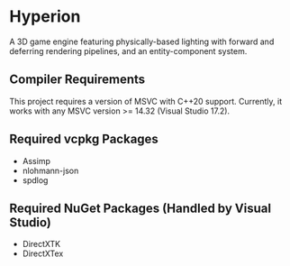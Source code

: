 # Hyperion
A 3D game engine featuring physically-based lighting with forward and deferring rendering pipelines, and an entity-component system.

## Compiler Requirements
This project requires a version of MSVC with C++20 support. Currently, it works with any MSVC version >= 14.32 (Visual Studio 17.2).

## Required vcpkg Packages
- Assimp
- nlohmann-json
- spdlog

## Required NuGet Packages (Handled by Visual Studio)
- DirectXTK
- DirectXTex
